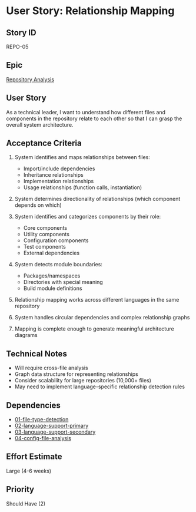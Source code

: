 # User Story: Relationship Mapping

## Story ID
REPO-05

## Epic
[Repository Analysis](epic.md)

## User Story
As a technical leader, I want to understand how different files and components in the repository relate to each other so that I can grasp the overall system architecture.

## Acceptance Criteria
1. System identifies and maps relationships between files:
   - Import/include dependencies
   - Inheritance relationships
   - Implementation relationships
   - Usage relationships (function calls, instantiation)

2. System determines directionality of relationships (which component depends on which)

3. System identifies and categorizes components by their role:
   - Core components
   - Utility components
   - Configuration components
   - Test components
   - External dependencies

4. System detects module boundaries:
   - Packages/namespaces
   - Directories with special meaning
   - Build module definitions

5. Relationship mapping works across different languages in the same repository

6. System handles circular dependencies and complex relationship graphs

7. Mapping is complete enough to generate meaningful architecture diagrams

## Technical Notes
- Will require cross-file analysis
- Graph data structure for representing relationships
- Consider scalability for large repositories (10,000+ files)
- May need to implement language-specific relationship detection rules

## Dependencies
- [01-file-type-detection](01-file-type-detection.md)
- [02-language-support-primary](02-language-support-primary.md)
- [03-language-support-secondary](03-language-support-secondary.md)
- [04-config-file-analysis](04-config-file-analysis.md)

## Effort Estimate
Large (4-6 weeks)

## Priority
Should Have (2)